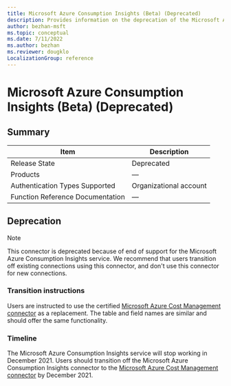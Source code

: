 ```yaml
---
title: Microsoft Azure Consumption Insights (Beta) (Deprecated)
description: Provides information on the deprecation of the Microsoft Azure Consumption Insights connector.
author: bezhan-msft
ms.topic: conceptual
ms.date: 7/11/2022
ms.author: bezhan
ms.reviewer: dougklo
LocalizationGroup: reference
---
```


# Microsoft Azure Consumption Insights (Beta) (Deprecated)

## Summary

| Item | Description |
| ---- | ----------- |
| Release State | Deprecated |
| Products | &mdash; |
| Authentication Types Supported | Organizational account |
| Function Reference Documentation | &mdash; |

## Deprecation

> [!NOTE]
> This connector is deprecated because of end of support for the Microsoft Azure Consumption Insights service. We recommend that users transition off existing connections using this connector, and don't use this connector for new connections.

### Transition instructions

Users are instructed to use the certified [Microsoft Azure Cost Management connector](AzureCostManagement.md) as a replacement. The table and field names are similar and should offer the same functionality.

### Timeline

The Microsoft Azure Consumption Insights service will stop working in December 2021. Users should transition off the Microsoft Azure Consumption Insights connector to the [Microsoft Azure Cost Management connector](AzureCostManagement.md) by December 2021.
